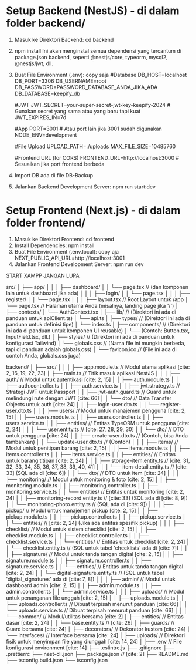 # Setup Backend (NestJS) - di dalam folder backend/
1. Masuk ke Direktori Backend:
    cd backend
2. npm install
    Ini akan menginstal semua dependensi yang tercantum di package.json backend, 
    seperti @nestjs/core, typeorm, mysql2, @nestjs/jwt, dll.
3. Buat File Environment (.env):
    copy saja
    #Database
    DB_HOST=localhost
    DB_PORT=3306
    DB_USERNAME=root 
    DB_PASSWORD=PASSWORD_DATABASE_ANDA_JIKA_ADA
    DB_DATABASE=keepify_db 

    #JWT
    JWT_SECRET=your-super-secret-jwt-key-keepify-2024 # Gunakan secret yang sama atau yang baru tapi kuat
    JWT_EXPIRES_IN=7d

    #App
    PORT=3001 # Atau port lain jika 3001 sudah digunakan
    NODE_ENV=development

    #File Upload
    UPLOAD_PATH=./uploads
    MAX_FILE_SIZE=10485760

    #Frontend URL (for CORS)
    FRONTEND_URL=http://localhost:3000 # Sesuaikan jika port frontend berbeda
4. Import DB
    ada di file DB-Backup
5. Jalankan Backend Development Server:
    npm run start:dev

# Setup Frontend (Next.js) - di dalam folder frontend/

1. Masuk ke Direktori Frontend:
    cd frontend
2. Install Dependencies:
    npm install
3. Buat File Environment (.env.local):
    copy aja
    NEXT_PUBLIC_API_URL=http://localhost:3001 
4. Jalankan Frontend Development Server:
    npm run dev


START XAMPP JANGAN LUPA


src/
│
├── app/
│   │
│   ├── dashboard/
│   │   └── page.tsx  // (dan komponen lain untuk dashboard jika ada)
│   │
│   ├── login/
│   │   └── page.tsx
│   │
│   ├── register/
│   │   └── page.tsx
│   │
│   ├── layout.tsx     // Root Layout untuk /app
│   └── page.tsx       // Halaman utama Anda (misalnya, landing page jika '/')
│
├── contexts/
│   └── AuthContext.tsx
│
├── lib/                 // (Direktori ini ada di panduan untuk apiClient.ts)
│   └── api.ts
│
├── types/               // (Direktori ini ada di panduan untuk definisi tipe)
│   └── index.ts
│
├── components/          // (Direktori ini ada di panduan untuk komponen UI reusable)
│   └── (Contoh: Button.tsx, InputField.tsx, dll.)
│
├── styles/              // (Direktori ini ada di panduan untuk konfigurasi Tailwind)
│   └── globals.css      // (Nama file ini mungkin berbeda, tapi di panduan adalah globals.css)
│
└── favicon.ico          // (File ini ada di contoh Anda, globals.css juga)


backend/
│
├── src/
│   │
│   ├── app.module.ts              // Modul utama aplikasi [cite: 2, 16, 19, 22, 23]
│   ├── main.ts                    // Titik masuk aplikasi NestJS
│   │
│   ├── auth/                      // Modul untuk autentikasi [cite: 2, 15]
│   │   ├── auth.module.ts
│   │   ├── auth.controller.ts
│   │   ├── auth.service.ts
│   │   ├── jwt.strategy.ts        // Strategi JWT untuk Passport
│   │   ├── jwt-auth.guard.ts      // Guard untuk melindungi rute dengan JWT [cite: 66]
│   │   └── dto/                   // Data Transfer Objects untuk auth [cite: 24]
│   │       ├── login-user.dto.ts
│   │       └── register-user.dto.ts
│   │
│   ├── users/                     // Modul untuk manajemen pengguna [cite: 2, 15]
│   │   ├── users.module.ts
│   │   ├── users.controller.ts
│   │   ├── users.service.ts
│   │   ├── entities/              // Entitas TypeORM untuk pengguna [cite: 2, 24]
│   │   │   └── user.entity.ts     // [cite: 27, 28, 29, 30]
│   │   └── dto/                   // DTO untuk pengguna [cite: 24]
│   │       ├── create-user.dto.ts // (Contoh, bisa Anda tambahkan)
│   │       └── update-user.dto.ts // (Contoh)
│   │
│   ├── items/                     // Modul untuk penitipan barang [cite: 2, 15]
│   │   ├── items.module.ts
│   │   ├── items.controller.ts
│   │   ├── items.service.ts
│   │   ├── entities/              // Entitas untuk barang titipan [cite: 2, 24]
│   │   │   ├── storage-item.entity.ts // [cite: 31, 32, 33, 34, 35, 36, 37, 38, 39, 40, 41]
│   │   │   └── item-detail.entity.ts  // [cite: 33] (SQL ada di [cite: 6])
│   │   └── dto/                   // DTO untuk item [cite: 24]
│   │
│   ├── monitoring/                // Modul untuk monitoring & foto [cite: 2, 15]
│   │   ├── monitoring.module.ts
│   │   ├── monitoring.controller.ts
│   │   ├── monitoring.service.ts
│   │   └── entities/              // Entitas untuk monitoring [cite: 2, 24]
│   │       ├── monitoring-record.entity.ts // [cite: 33] (SQL ada di [cite: 8, 9])
│   │       └── monitoring-photo.entity.ts  // (SQL ada di [cite: 9])
│   │
│   ├── pickup/                    // Modul untuk manajemen pickup [cite: 2, 15]
│   │   ├── pickup.module.ts
│   │   ├── pickup.controller.ts
│   │   ├── pickup.service.ts
│   │   └── entities/              // [cite: 2, 24] (Jika ada entitas spesifik pickup)
│   │
│   ├── checklist/                 // Modul untuk sistem checklist [cite: 2, 15]
│   │   ├── checklist.module.ts
│   │   ├── checklist.controller.ts
│   │   ├── checklist.service.ts
│   │   └── entities/              // Entitas untuk checklist [cite: 2, 24]
│   │       └── checklist.entity.ts // (SQL untuk tabel 'checklists' ada di [cite: 7])
│   │
│   ├── signature/                 // Modul untuk tanda tangan digital [cite: 2, 15]
│   │   ├── signature.module.ts
│   │   ├── signature.controller.ts
│   │   ├── signature.service.ts
│   │   └── entities/              // Entitas untuk tanda tangan digital [cite: 2, 24]
│   │       └── digital-signature.entity.ts // (SQL untuk tabel 'digital_signatures' ada di [cite: 7, 8])
│   │
│   ├── admin/                     // Modul untuk dashboard admin [cite: 2, 15]
│   │   ├── admin.module.ts
│   │   ├── admin.controller.ts
│   │   └── admin.service.ts
│   │
│   ├── uploads/                   // Modul untuk penanganan file unggah [cite: 2, 15]
│   │   ├── uploads.module.ts
│   │   ├── uploads.controller.ts  // Dibuat terpisah menurut panduan [cite: 66]
│   │   └── uploads.service.ts     // Dibuat terpisah menurut panduan [cite: 66]
│   │
│   └── common/                    // Modul/utilitas bersama [cite: 2]
│       ├── entities/              // Entitas dasar [cite: 2, 24]
│       │   └── base.entity.ts     // [cite: 26]
│       ├── guards/                // Guard bersama [cite: 24]
│       ├── decorators/            // Dekorator kustom [cite: 24]
│       └── interfaces/            // Interface bersama [cite: 24]
│
├── uploads/                     // Direktori fisik untuk menyimpan file yang diunggah [cite: 14, 24]
│
├── .env                         // File konfigurasi environment [cite: 14]
├── .eslintrc.js
├── .gitignore
├── .prettierrc
├── nest-cli.json
├── package.json                 // [cite: 2]
├── README.md
├── tsconfig.build.json
└── tsconfig.json